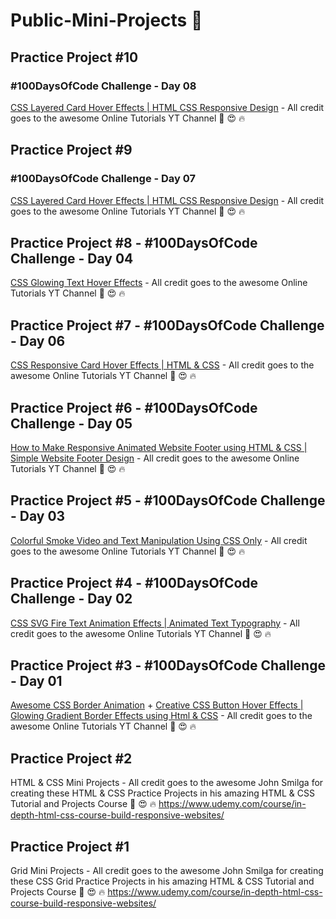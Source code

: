 # Public-Mini-Projects 🚀

## Practice Project #10

### #100DaysOfCode Challenge - Day 08

[CSS Layered Card Hover Effects | HTML CSS Responsive Design](https://youtu.be/-zz1EV35WK0) - All credit goes to the awesome Online Tutorials YT Channel 🙏 😍 🔥

## Practice Project #9

### #100DaysOfCode Challenge - Day 07

[CSS Layered Card Hover Effects | HTML CSS Responsive Design](https://youtu.be/gdVOG23s5yA) - All credit goes to the awesome Online Tutorials YT Channel 🙏 😍 🔥

## Practice Project #8 - #100DaysOfCode Challenge - Day 04

[CSS Glowing Text Hover Effects](https://youtu.be/I_RhD99rR0c) - All credit goes to the awesome Online Tutorials YT Channel 🙏 😍 🔥

## Practice Project #7 - #100DaysOfCode Challenge - Day 06

[CSS Responsive Card Hover Effects | HTML & CSS](https://youtu.be/8b2mTq0Xrtw) - All credit goes to the awesome Online Tutorials YT Channel 🙏 😍 🔥

## Practice Project #6 - #100DaysOfCode Challenge - Day 05

[How to Make Responsive Animated Website Footer using HTML & CSS | Simple Website Footer Design](https://youtu.be/UpkEANWC2Ms) - All credit goes to the awesome Online Tutorials YT Channel 🙏 😍 🔥

## Practice Project #5 - #100DaysOfCode Challenge - Day 03

[Colorful Smoke Video and Text Manipulation Using CSS Only](https://youtu.be/IpS31T9jSCw) - All credit goes to the awesome Online Tutorials YT Channel 🙏 😍 🔥

## Practice Project #4 - #100DaysOfCode Challenge - Day 02

[CSS SVG Fire Text Animation Effects | Animated Text Typography](https://youtu.be/FbChgmBVxtw) - All credit goes to the awesome Online Tutorials YT Channel 🙏 😍 🔥

## Practice Project #3 - #100DaysOfCode Challenge - Day 01

[Awesome CSS Border Animation](https://www.youtube.com/watch?v=LYgQXOV-x24) + [Creative CSS Button Hover Effects | Glowing Gradient Border Effects using Html & CSS](https://www.youtube.com/watch?v=lCxfo8tvHqk) - All credit goes to the awesome Online Tutorials YT Channel 🙏 😍 🔥

## Practice Project #2

HTML & CSS Mini Projects - All credit goes to the awesome John Smilga for creating these HTML & CSS Practice Projects in his amazing HTML & CSS Tutorial and Projects Course 🙏 😍 🔥
https://www.udemy.com/course/in-depth-html-css-course-build-responsive-websites/

## Practice Project #1

Grid Mini Projects - All credit goes to the awesome John Smilga for creating these CSS Grid Practice Projects in his amazing HTML & CSS Tutorial and Projects Course 🙏 😍 🔥
https://www.udemy.com/course/in-depth-html-css-course-build-responsive-websites/
